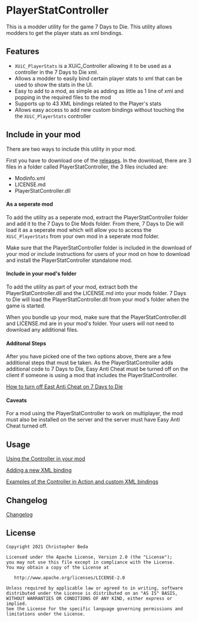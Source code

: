 # PlayerStatController

This is a modder utility for the game 7 Days to Die. This utility allows modders to get
the player stats as xml bindings.

## Features

* `XUiC_PlayerStats` is a XUiC_Controller allowing it to be used as a controller in the
7 Days to Die xml.
* Allows a modder to easily bind certain player stats to xml that can be used to show the stats in the UI.
* Easy to add to a mod, as simple as adding as little as 1 line of xml and popping in the required files
to the mod
* Supports up to 43 XML bindings related to the Player's stats
* Allows easy access to add new custom bindings without touching the the `XUiC_PlayerStats` controller

## Include in your mod

There are two ways to include this utility in your mod.

First you have to download one of the [releases](https://github.com/s7092910/PlayerStatController/releases/).
In the download, there are 3 files in a folder called PlayerStatController, the 3 files included are:

* Modinfo.xml
* LICENSE.md
* PlayerStatController.dll

#### As a seperate mod

To add the utility as a seperate mod, extract the PlayerStatController folder and add it to the
7 Days to Die Mods folder. From there, 7 Days to Die will load it as a seperate mod which will allow you
to access the `XUiC_PlayerStats` from your own mod in a seperate mod folder.

Make sure that the PlayerStatController folder is included in the download of your mod or include
instructions for users of your mod on how to download and install the PlayerStatController standalone mod.

#### Include in your mod's folder

To add the utility as part of your mod, extract both the PlayerStatController.dll and the LICENSE.md
into your mods folder. 7 Days to Die will load the PlayerStatController.dll from your mod's folder when
the game is started.

When you bundle up your mod, make sure that the PlayerStatController.dll and LICENSE.md are in your mod's
folder. Your users will not need to download any additional files.

#### Additonal Steps

After you have picked one of the two options above, there are a few additional steps that must be taken. As
the PlayerStatController adds additional code to 7 Days to Die, Easy Anti Cheat must be turned off on the client
if someone is using a mod that includes the PlayerStatController.

[How to turn off East Anti Cheat on 7 Days to Die](https://www.youtube.com/watch?v=752cb_A9Leg)

#### Caveats

For a mod using the PlayerStatController to work on multiplayer, the mod must also be installed on the
server and the server must have Easy Anti Cheat turned off.

## Usage

[Using the Controller in your mod](Tutorials/ControllerUsage.md)

[Adding a new XML binding](Tutorials/CustomXMLBindings.md)

[Examples of the Controller in Action and custom XML bindings](PlayerStatControllerExample/)

## Changelog

[Changelog](CHANGELOG.md)

## License

    Copyright 2021 Christopher Beda

    Licensed under the Apache License, Version 2.0 (the "License");
    you may not use this file except in compliance with the License.
    You may obtain a copy of the License at

       http://www.apache.org/licenses/LICENSE-2.0

    Unless required by applicable law or agreed to in writing, software
    distributed under the License is distributed on an "AS IS" BASIS,
    WITHOUT WARRANTIES OR CONDITIONS OF ANY KIND, either express or implied.
    See the License for the specific language governing permissions and
    limitations under the License.
